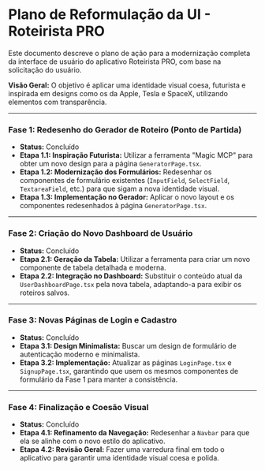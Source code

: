 # Plano de Reformulação da UI - Roteirista PRO

Este documento descreve o plano de ação para a modernização completa da interface de usuário do aplicativo Roteirista PRO, com base na solicitação do usuário.

**Visão Geral:** O objetivo é aplicar uma identidade visual coesa, futurista e inspirada em designs como os da Apple, Tesla e SpaceX, utilizando elementos com transparência.

---

### Fase 1: Redesenho do Gerador de Roteiro (Ponto de Partida)

-   **Status:** Concluído
-   **Etapa 1.1: Inspiração Futurista:** Utilizar a ferramenta "Magic MCP" para obter um novo design para a página `GeneratorPage.tsx`.
-   **Etapa 1.2: Modernização dos Formulários:** Redesenhar os componentes de formulário existentes (`InputField`, `SelectField`, `TextareaField`, etc.) para que sigam a nova identidade visual.
-   **Etapa 1.3: Implementação no Gerador:** Aplicar o novo layout e os componentes redesenhados à página `GeneratorPage.tsx`.

---

### Fase 2: Criação do Novo Dashboard de Usuário

-   **Status:** Concluído
-   **Etapa 2.1: Geração da Tabela:** Utilizar a ferramenta para criar um novo componente de tabela detalhada e moderna.
-   **Etapa 2.2: Integração no Dashboard:** Substituir o conteúdo atual da `UserDashboardPage.tsx` pela nova tabela, adaptando-a para exibir os roteiros salvos.

---

### Fase 3: Novas Páginas de Login e Cadastro

-   **Status:** Concluído
-   **Etapa 3.1: Design Minimalista:** Buscar um design de formulário de autenticação moderno e minimalista.
-   **Etapa 3.2: Implementação:** Atualizar as páginas `LoginPage.tsx` e `SignupPage.tsx`, garantindo que usem os mesmos componentes de formulário da Fase 1 para manter a consistência.

---

### Fase 4: Finalização e Coesão Visual

-   **Status:** Concluído
-   **Etapa 4.1: Refinamento da Navegação:** Redesenhar a `Navbar` para que ela se alinhe com o novo estilo do aplicativo.
-   **Etapa 4.2: Revisão Geral:** Fazer uma varredura final em todo o aplicativo para garantir uma identidade visual coesa e polida. 